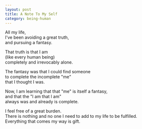 ```yaml
---
layout: post
title: A Note To My Self
category: being-human
---
```


All my life,  
I've been avoiding a great truth,  
and pursuing a fantasy.

That truth is that I am  
(like every human being)  
completely and irrevocably alone.

The fantasy was that I could find someone  
to complete the incomplete "me"  
that I thought I was.

Now, I am learning that that "me" is itself a fantasy,  
and that the "I am that I am"  
always was and already is complete.

I feel free of a great burden.  
There is nothing and no one I need to add to my life to be fulfilled.  
Everything that comes my way is gift.
